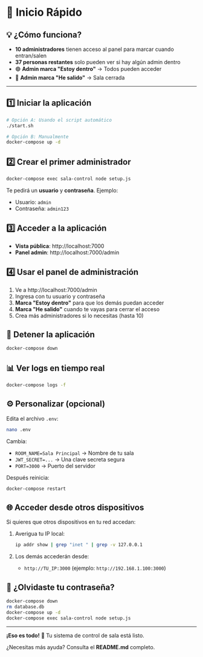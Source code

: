 # 🚀 Inicio Rápido

## 💡 ¿Cómo funciona?

- **10 administradores** tienen acceso al panel para marcar cuando entran/salen
- **37 personas restantes** solo pueden ver si hay algún admin dentro
- 🟢 **Admin marca "Estoy dentro"** → Todos pueden acceder
- 🔴 **Admin marca "He salido"** → Sala cerrada

---

## 1️⃣ Iniciar la aplicación

```bash
# Opción A: Usando el script automático
./start.sh

# Opción B: Manualmente
docker-compose up -d
```

## 2️⃣ Crear el primer administrador

```bash
docker-compose exec sala-control node setup.js
```

Te pedirá un **usuario** y **contraseña**. Ejemplo:
- Usuario: `admin`
- Contraseña: `admin123`

## 3️⃣ Acceder a la aplicación

- **Vista pública**: http://localhost:7000
- **Panel admin**: http://localhost:7000/admin

## 4️⃣ Usar el panel de administración

1. Ve a http://localhost:7000/admin
2. Ingresa con tu usuario y contraseña
3. **Marca "Estoy dentro"** para que los demás puedan acceder
4. **Marca "He salido"** cuando te vayas para cerrar el acceso
5. Crea más administradores si lo necesitas (hasta 10)

## 🛑 Detener la aplicación

```bash
docker-compose down
```

## 📊 Ver logs en tiempo real

```bash
docker-compose logs -f
```

## ⚙️ Personalizar (opcional)

Edita el archivo `.env`:

```bash
nano .env
```

Cambia:
- `ROOM_NAME=Sala Principal` → Nombre de tu sala
- `JWT_SECRET=...` → Una clave secreta segura
- `PORT=3000` → Puerto del servidor

Después reinicia:

```bash
docker-compose restart
```

## 🌐 Acceder desde otros dispositivos

Si quieres que otros dispositivos en tu red accedan:

1. Averigua tu IP local:
   ```bash
   ip addr show | grep "inet " | grep -v 127.0.0.1
   ```

2. Los demás accederán desde:
   - `http://TU_IP:3000` (ejemplo: `http://192.168.1.100:3000`)

## 🔐 ¿Olvidaste tu contraseña?

```bash
docker-compose down
rm database.db
docker-compose up -d
docker-compose exec sala-control node setup.js
```

---

**¡Eso es todo!** 🎉 Tu sistema de control de sala está listo.

¿Necesitas más ayuda? Consulta el **README.md** completo.
